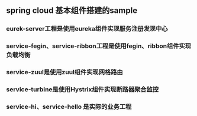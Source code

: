 ## spring cloud 基本组件搭建的sample
### eurek-server工程是使用eureka组件实现服务注册发现中心
### service-fegin、service-ribbon工程是使用fegin、ribbon组件实现负载均衡
### service-zuul是使用zuul组件实现网格路由
### service-turbine是使用Hystrix组件实现断路器聚合监控
### service-hi、service-hello 是实际的业务工程
